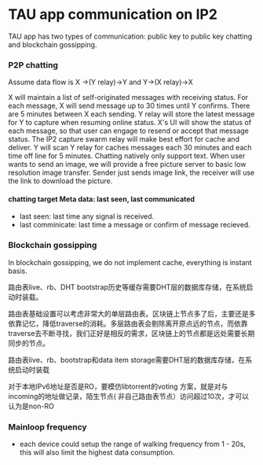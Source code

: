 # TAU app communication on IP2
TAU app has two types of communication: public key to public key chatting and blockchain gossipping. 

### P2P chatting
Assume data flow is X ->(Y relay)->Y and Y->(X relay)->X

X will maintain a list of self-originated messages with receiving status. For each message, X will send message up to 30 times until Y confirms. There are 5 minutes between X each sending. Y relay will store the latest message for Y to capture when resuming online status. 
X's UI will show the status of each message, so that user can engage to resend or accept that message status. The IP2 capture swarm relay will make best effort for cache and deliver. 
Y will scan Y relay for caches messages each 30 minutes and each time off line for 5 minutes. 
Chatting natively only support text. When user wants to send an image, we will provide a free picture server to basic low resolution image transfer. Sender just sends image link, the receiver will use the link to download the picture. 

#### chatting target Meta data: last seen, last communicated
* last seen: last time any signal is received.
* last comminicate: last time a message or confirm of message recieved.

### Blockchain gossipping
In blockchain gossipping, we do not implement cache, everything is instant basis. 



路由表live、rb、DHT bootstrap历史等缓存需要DHT层的数据库存储，在系统启动时装载。

路由表基础设置可以考虑非常大的单层路由表。区块链上节点多了后，主要还是多依靠记忆，降低traverse的消耗。多层路由表会剔除离开原点远的节点，而依靠traverse去不断寻找，我们正好是相反的需求，区块链上的节点都是远处需要长期同步的节点。 


路由表live、rb、bootstrap和data item storage需要DHT层的数据库存储，在系统启动时装载

对于本地IPv6地址是否是RO，要模仿libtorrent的voting 方案，就是对与incoming的地址做记录，陌生节点( 非自己路由表节点）访问超过10次，才可以认为是non-RO






### Mainloop frequency
* each device could setup the range of walking frequency from 1 - 20s, this will also limit the highest data consumption. 
